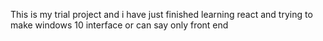 This is my trial project and i have just finished learning react and trying to make windows 10 interface or can say only front end
